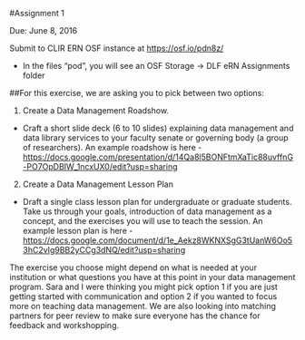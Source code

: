 #Assignment 1

Due: June 8, 2016

Submit to CLIR ERN OSF instance at https://osf.io/pdn8z/ 
  * In the files “pod”, you will see an OSF Storage -> DLF eRN Assignments folder

##For this exercise, we are asking you to pick between two options:

1. Create a Data Management Roadshow.
  * Craft a short slide deck (6 to 10 slides) explaining data management and data library services to your faculty senate or governing body (a group of researchers). An example roadshow is here - https://docs.google.com/presentation/d/14Qa8l5BONFtmXaTic88uvffnG-PO7OpDBIW_1ncxUX0/edit?usp=sharing

2. Create a Data Management Lesson Plan
  * Draft a single class lesson plan for undergraduate or graduate students. Take us through your goals, introduction of data management as a concept, and the exercises you will use to teach the session. An example lesson plan is here - https://docs.google.com/document/d/1e_Aekz8WKNXSgG3tUanW6Oo53hC2vIg9BB2yCCg3dNQ/edit?usp=sharing

The exercise you choose might depend on what is needed at your institution or what questions you have at this point in your data management program. Sara and I were thinking you might pick option 1 if you are just getting started with communication and option 2 if you wanted to focus more on teaching data management. We are also looking into matching partners for peer review to make sure everyone has the chance for feedback and workshopping.

